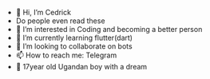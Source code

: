 - 👋 Hi, I’m Cedrick
- Do people even read these
- 👀 I’m interested in Coding and becoming a better person
- 🌱 I’m currently learning flutter(dart)
- 💞️ I’m looking to collaborate on bots
- 📫 How to reach me: Telegram
- 🎃 17year old Ugandan boy with a dream
<!---
Cedrick-J/Cedrick-J is a ✨ special ✨ repository because its `README.md` (this file) appears on your GitHub profile.
You can click the Preview link to take a look at your changes.
--->
